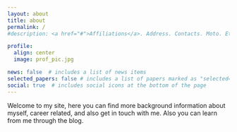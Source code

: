 ```yaml
---
layout: about
title: about
permalink: /
#description: <a href="#">Affiliations</a>. Address. Contacts. Moto. Etc.

profile:
  align: center
  image: prof_pic.jpg

news: false  # includes a list of news items
selected_papers: false # includes a list of papers marked as "selected={true}"
social: true  # includes social icons at the bottom of the page
---
```


Welcome to my site, here you can find more background information about myself, career related, and also get in touch with me. Also you can learn from me through the blog.
